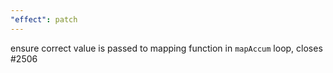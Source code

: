 ```yaml
---
"effect": patch
---
```


ensure correct value is passed to mapping function in `mapAccum` loop, closes #2506
